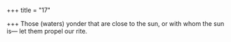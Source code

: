 +++
title = "17"

+++
Those (waters) yonder that are close to the sun, or with whom the sun is— let them propel our rite.  